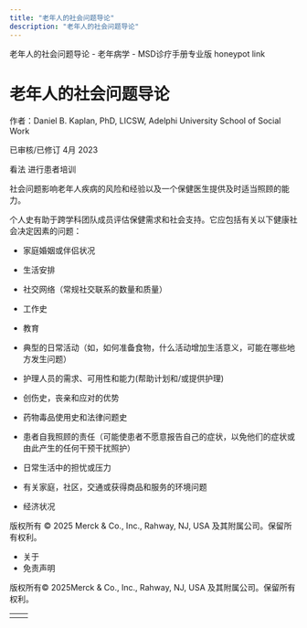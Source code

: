 ```yaml
---
title: "老年人的社会问题导论"
description: "老年人的社会问题导论"
---
```


﻿老年人的社会问题导论 \- 老年病学 \- MSD诊疗手册专业版 honeypot link

# 老年人的社会问题导论

作者：Daniel B. Kaplan, PhD, LICSW, Adelphi University School of Social Work

已审核/已修订 4月 2023

看法 进行患者培训

社会问题影响老年人疾病的风险和经验以及一个保健医生提供及时适当照顾的能力。

个人史有助于跨学科团队成员评估保健需求和社会支持。它应包括有关以下健康社会决定因素的问题：

- 家庭婚姻或伴侣状况

- 生活安排

- 社交网络（常规社交联系的数量和质量）

- 工作史

- 教育

- 典型的日常活动（如，如何准备食物，什么活动增加生活意义，可能在哪些地方发生问题）

- 护理人员的需求、可用性和能力(帮助计划和/或提供护理)

- 创伤史，丧亲和应对的优势

- 药物毒品使用史和法律问题史

- 患者自我照顾的责任（可能使患者不愿意报告自己的症状，以免他们的症状或由此产生的任何干预干扰照护）

- 日常生活中的担忧或压力

- 有关家庭，社区，交通或获得商品和服务的环境问题

- 经济状况




版权所有 © 2025
Merck & Co., Inc., Rahway, NJ, USA 及其附属公司。保留所有权利。

- 关于
- 免责声明

版权所有© 2025Merck & Co., Inc., Rahway, NJ, USA 及其附属公司。保留所有权利。

|     |     |
| --- | --- |
|  |  |